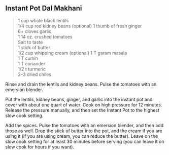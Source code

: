 ## Instant Pot Dal Makhani

>1 cup whole black lentils  
>1/4 cup red kidney beans (optional) 
>1 thumb of fresh ginger  
>6+ cloves garlic  
>1 14 oz. crushed tomatoes  
>Salt to taste  
>1 stick of butter  
>1/2 cup whipping cream (optional)
>1 T garam masala  
>1 T cumin  
>1 T coriander  
>1/2 t turmeric  
>2–3 dried chiles  

Rinse and drain the lentils and kidney beans.  Pulse the tomatoes with an emersion blender.

Put the lentils, kidney beans, ginger, and garlic into the instant pot and cover with about one quart of water.  Cook on high pressure for 12 minutes.  Release the pressure manually, and then set the Instant Pot to the highest slow cook setting.
 
Add the spices.  Pulse the tomatoes with an emersion blender, and then add those as well.  Drop the stick of butter into the pot, and the cream if you are using it (if you are using cream, you can reduce the butter).  Leave on the slow cook setting for at least 30 minutes before serving (you can leave it on slow cook for hours if you want).
